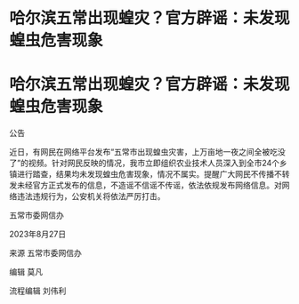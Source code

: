 # 哈尔滨五常出现蝗灾？官方辟谣：未发现蝗虫危害现象

# 哈尔滨五常出现蝗灾？官方辟谣：未发现蝗虫危害现象

公告

近日，有网民在网络平台发布“五常市出现蝗虫灾害，上万亩地一夜之间全被吃没了”的视频。针对网民反映的情况，我市立即组织农业技术人员深入到全市24个乡镇进行踏查，结果均未发现蝗虫危害现象，情况不属实。提醒广大网民不传播不转发未经官方正式发布的信息，不造谣不信谣不传谣，依法依规发布网络信息。对网络违法违规行为，公安机关将依法严厉打击。

五常市委网信办

2023年8月27日

来源 五常市委网信办

编辑 莫凡

流程编辑 刘伟利

